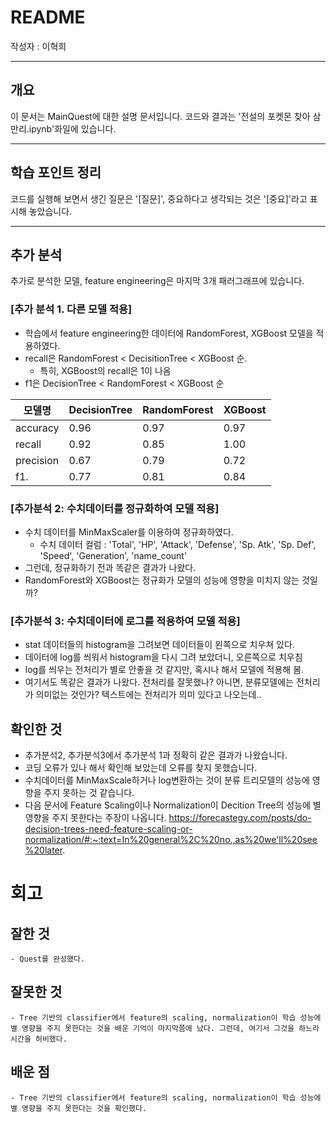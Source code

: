 # README

작성자 : 이혁희

-----
## 개요
이 문서는 MainQuest에 대한 설명 문서입니다.
코드와 결과는 '전설의 포켓몬 찾아 삼만리.ipynb'화일에 있습니다.

-----
## 학습 포인트 정리
코드를 실행해 보면서 생긴 질문은 '[질문]', 중요하다고 생각되는 것은 '[중요]'라고 표시해 놓았습니다.

-----
## 추가 분석
추가로 분석한 모델, feature engineering은 마지막 3개 패러그래프에 있습니다.

### [추가 분석 1. 다른 모델 적용]

- 학습에서 feature engineering한 데이터에 RandomForest, XGBoost 모델을 적용하였다.
- recall은 RandomForest < DecisitionTree < XGBoost 순.
    - 특히, XGBoost의 recall은 1이 나옴
- f1은 DecisionTree < RandomForest < XGBoost 순

|모델명     | DecisionTree | RandomForest | XGBoost |
|---------|--------------|----------|---------|
|accuracy | 0.96         | 0.97 | 0.97 |
|recall   | 0.92         | 0.85 | 1.00 |
|precision| 0.67         | 0.79 | 0.72 |
|f1.      | 0.77         | 0.81 | 0.84 |

### [추가분석 2: 수치데이터를 정규화하여 모델 적용]

- 수치 데이터를 MinMaxScaler를 이용하여 정규화하였다.
    - 수치 데이터 컬럼 : 'Total', 'HP', 'Attack', 'Defense', 'Sp. Atk', 'Sp. Def', 'Speed',
       'Generation', 'name_count'
- 그런데, 정규화하기 전과 똑같은 결과가 나왔다.
- RandomForest와 XGBoost는 정규화가 모델의 성능에 영향을 미치지 않는 것일까?

### [추가분석 3: 수치데이터에 로그를 적용하여 모델 적용]

- stat 데이터들의 histogram을 그려보면 데이터들이 왼쪽으로 치우쳐 있다.
- 데이터에 log를 씌워서 histogram을 다시 그려 보았더니, 오른쪽으로 치우침
- log를 씌우는 전처리가 별로 안좋을 것 같지만, 혹시나 해서 모델에 적용해 봄.
- 여기서도 똑같은 결과가 나왔다. 전처리를 잘못했나? 아니면, 분류모델에는 전처리가 의미없는 것인가? 텍스트에는 전처리가 의미 있다고 나오는데..


## 확인한 것
- 추가분석2, 추가분석3에서 추가분석 1과 정확히 같은 결과가 나왔습니다.
- 코딩 오류가 있나 해서 확인해 보았는데 오류를 찾지 못했습니다.
- 수치데이터를 MinMaxScale하거나 log변환하는 것이 분류 트리모델의 성능에 영향을 주지 못하는 것 같습니다.
- 다음 문서에 Feature Scaling이나 Normalization이 Decition Tree의 성능에 별 영향을 주지 못한다는 주장이 나옵니다.
https://forecastegy.com/posts/do-decision-trees-need-feature-scaling-or-normalization/#:~:text=In%20general%2C%20no.,as%20we'll%20see%20later.


# 회고
## 잘한 것
    - Quest를 완성했다.
## 잘못한 것
    - Tree 기반의 classifier에서 feature의 scaling, normalization이 학습 성능에 별 영향을 주지 못한다는 것을 배운 기억이 마지막쯤에 났다. 그런데, 여기서 그것을 하느라 시간을 허비했다.
## 배운 점
    - Tree 기반의 classifier에서 feature의 scaling, normalization이 학습 성능에 별 영향을 주지 못한다는 것을 확인했다.